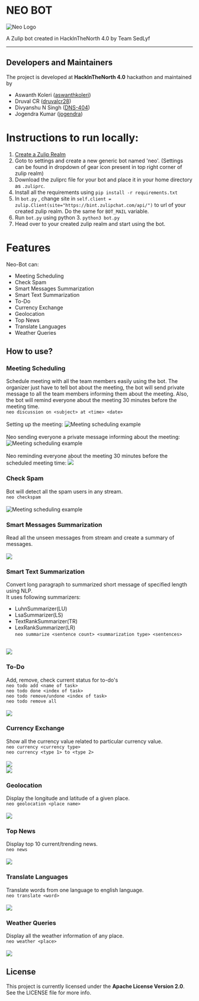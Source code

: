# NEO BOT

<img src="./images/neo_logo.JPG" alt="Neo Logo">

A Zulip bot created in HackInTheNorth 4.0 by Team SedLyf

---

## Developers and Maintainers
The project is developed at **HackInTheNorth 4.0** hackathon and maintained by
- Aswanth Koleri ([aswanthkoleri](https://github.com/aswanthkoleri))
- Druval CR ([druvalcr28](https://github.com/druvalcr28))
- Divyanshu N Singh ([DNS-404](https://github.com/DNS-404))
- Jogendra Kumar ([jogendra](https://github.com/jogendra))

# Instructions to run locally:
1. [Create a Zulip Realm](https://zulip.com/new/)
2. Goto to settings and create a new generic bot named 'neo'. (Settings can be found in dropdown of gear icon present in top right corner of zulip realm)
3. Download the zuliprc file for your bot and place it in your home directory as `.zuliprc`. 
4. Install all the requirements using ``` pip install -r requirements.txt ```
5. In ``` bot.py ``` , change site in ``` self.client = zulip.Client(site="https://bint.zulipchat.com/api/") ``` to url of your created zulip realm. Do the same for ``` BOT_MAIL ``` variable.  
6. Run ``` bot.py ``` using python 3. ``` python3 bot.py ```
7. Head over to your created zulip realm and start using the bot.

# Features

Neo-Bot can:
- Meeting Scheduling
- Check Spam
- Smart Messages Summarization
- Smart Text Summarization
- To-Do
- Currency Exchange
- Geolocation
- Top News
- Translate Languages
- Weather Queries

## How to use?
### Meeting Scheduling
Schedule meeting with all the team members easily using the bot. The organizer just have to tell bot about the meeting, the bot will send private message to all the team members informing them about the meeting. Also, the bot will remind everyone about the meeting 30 minutes before the meeting time.<br>
`neo discussion on <subject> at <time> <date>` <br><br>
Setting up the meeting:
<img src="./images/meeting_1_bot.png" alt="Meeting scheduling example"><br><br>
Neo sending everyone a private message informing about the meeting:
<img src="./images/meeting_2_bot.png" alt="Meeting scheduling example"><br><br>
Neo reminding everyone about the meeting 30 minutes before the scheduled meeting time:
<img src="./images/meeting_3_bot.png">

### Check Spam
Bot will detect all the spam users in any stream.<br>
`neo checkspam`<br><br>
<img src="./images/checkspam_bot.png" alt="Meeting scheduling example">
### Smart Messages Summarization
Read all the unseen messages from stream and create a summary of messages.<br><br>
<img src="./images/digest_bot.png">

### Smart Text Summarization
Convert long paragraph to summarized short message of specified length using NLP.<br>
It uses following summarizers:
- LuhnSummarizer(LU)
- LsaSummarizer(LS)
- TextRankSummarizer(TR)
- LexRankSummarizer(LR)<br>
`neo summarize <sentence count> <summarization type> <sentences>`<br><br>
<img src="./images/summarize_bot.png">

### To-Do
Add, remove, check current status for to-do's<br>
`neo todo add <name of task>`<br>
`neo todo done <index of task>`<br>
`neo todo remove/undone <index of task>`<br>
`neo todo remove all`<br><br>
<img src="./images/todo_bot.png">

### Currency Exchange
Show all the currency value related to particular currency value. <br>
`neo currency <currency type>`<br>
`neo currency <type 1> to <type 2>`<br><br>
<img src="./images/currency_1_bot.png"><br>
<img src="./images/currency_2_bot.png">

### Geolocation
Display the longitude and latitude of a given place.<br>
`neo geolocation <place name>`<br><br>
<img src="./images/location_bot.png">

### Top News
Display top 10 current/trending news.<br>
`neo news`<br><br>
<img src="./images/news_bot.png">

### Translate Languages
Translate words from one language to english language.<br>
`neo translate <word>`<br><br>
<img src="./images/translate_bot.png">

### Weather Queries
Display all the weather information of any place.<br>
`neo weather <place>`<br><br>
<img src="./images/weather_bot.png">

## License
This project is currently licensed under the **Apache License Version 2.0**. See the LICENSE file for more info.
